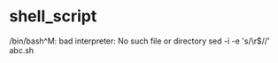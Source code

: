 # shell_script



/bin/bash^M: bad interpreter: No such file or directory   sed -i -e 's/\r$//'  abc.sh
